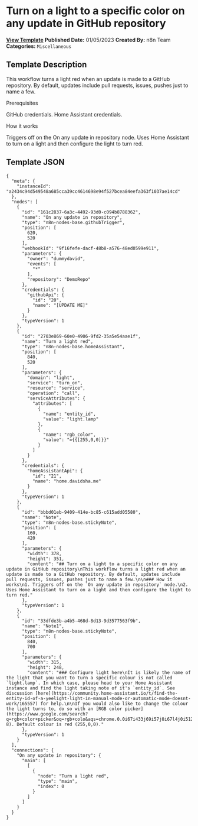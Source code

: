 # Turn on a light to a specific color on any update in GitHub repository

**[View Template](https://n8n.io/workflows/1856-/)**  **Published Date:** 01/05/2023  **Created By:** n8n Team  **Categories:** `Miscellaneous`  

## Template Description

This workflow turns a light red when an update is made to a GitHub repository. By default, updates include pull requests, issues, pushes just to name a few.

Prerequisites

GitHub credentials.
Home Assistant credentials.

How it works

Triggers off on the On any update in repository node.
Uses Home Assistant to turn on a light and then configure the light to turn red.

## Template JSON

```
{
  "meta": {
    "instanceId": "a2434c94d549548a685cca39cc4614698e94f527bcea84eefa363f1037ae14cd"
  },
  "nodes": [
    {
      "id": "161c2837-6a3c-4492-93d0-c094b8788362",
      "name": "On any update in repository",
      "type": "n8n-nodes-base.githubTrigger",
      "position": [
        620,
        520
      ],
      "webhookId": "9f16fefe-dacf-48b8-a576-48ed0599e911",
      "parameters": {
        "owner": "dummydavid",
        "events": [
          "*"
        ],
        "repository": "DemoRepo"
      },
      "credentials": {
        "githubApi": {
          "id": "20",
          "name": "[UPDATE ME]"
        }
      },
      "typeVersion": 1
    },
    {
      "id": "2703e869-60e0-4906-9fd2-35a5e54aae1f",
      "name": "Turn a light red",
      "type": "n8n-nodes-base.homeAssistant",
      "position": [
        840,
        520
      ],
      "parameters": {
        "domain": "light",
        "service": "turn_on",
        "resource": "service",
        "operation": "call",
        "serviceAttributes": {
          "attributes": [
            {
              "name": "entity_id",
              "value": "light.lamp"
            },
            {
              "name": "rgb_color",
              "value": "={{[255,0,0]}}"
            }
          ]
        }
      },
      "credentials": {
        "homeAssistantApi": {
          "id": "21",
          "name": "home.davidsha.me"
        }
      },
      "typeVersion": 1
    },
    {
      "id": "bbbd01eb-9409-414e-bc85-c615add05580",
      "name": "Note",
      "type": "n8n-nodes-base.stickyNote",
      "position": [
        160,
        420
      ],
      "parameters": {
        "width": 378,
        "height": 351,
        "content": "## Turn on a light to a specific color on any update in GitHub repository\nThis workflow turns a light red when an update is made to a GitHub repository. By default, updates include pull requests, issues, pushes just to name a few.\n\n### How it works\n1. Triggers off on the `On any update in repository` node.\n2. Uses Home Assistant to turn on a light and then configure the light to turn red."
      },
      "typeVersion": 1
    },
    {
      "id": "33dfde3b-a4b5-468d-8d13-9d3577563f9b",
      "name": "Note1",
      "type": "n8n-nodes-base.stickyNote",
      "position": [
        840,
        700
      ],
      "parameters": {
        "width": 315,
        "height": 248,
        "content": "### Configure light here\nIt is likely the name of the light that you want to turn a specific colour is not called `light.lamp`. In which case, please head to your Home Assistant instance and find the light taking note of it's `entity_id`. See discussion [here](https://community.home-assistant.io/t/find-the-entity-id-of-a-yeelight-light-in-manual-mode-or-automatic-mode-doesnt-work/165557) for help.\n\nIf you would also like to change the colour the light turns to, do so with an [RGB color picker](https://www.google.com/search?q=rgb+color+picker&oq=rgb+colo&aqs=chrome.0.0i67i433j69i57j0i67l4j0i512l4.6248j0j7&sourceid=chrome&ie=UTF-8). Default colour is red (255,0,0)."
      },
      "typeVersion": 1
    }
  ],
  "connections": {
    "On any update in repository": {
      "main": [
        [
          {
            "node": "Turn a light red",
            "type": "main",
            "index": 0
          }
        ]
      ]
    }
  }
}
```

